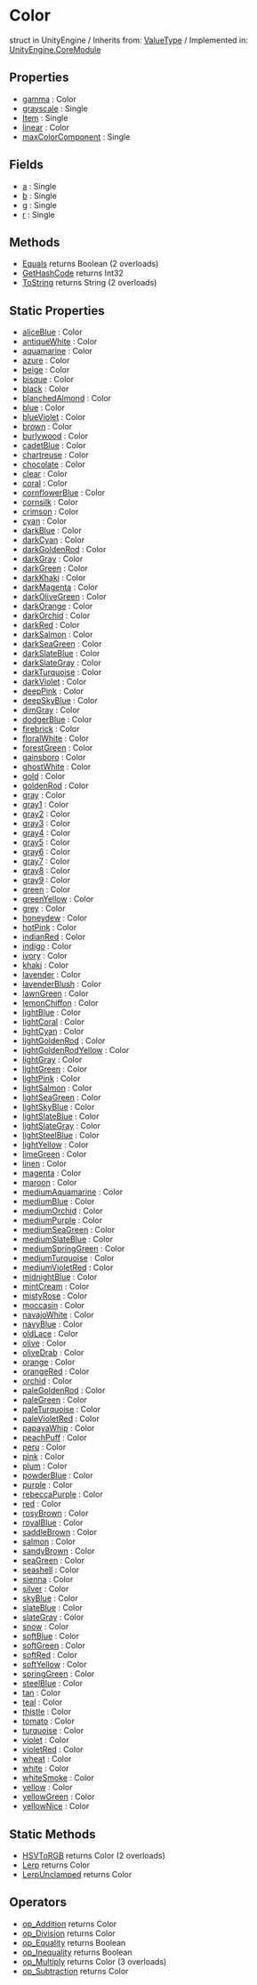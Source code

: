 # Color
struct in UnityEngine
 / Inherits from: <a href="https://docs.unity3d.com/6000.1/Documentation/ScriptReference/ValueType.html">ValueType</a> / Implemented in: <a href="https://docs.unity3d.com/6000.1/Documentation/ScriptReference/UnityEngine.CoreModule.html">UnityEngine.CoreModule</a>

## Properties
- <a href="https://docs.unity3d.com/6000.1/Documentation/ScriptReference/Color-gamma.html">gamma</a> : Color
- <a href="https://docs.unity3d.com/6000.1/Documentation/ScriptReference/Color-grayscale.html">grayscale</a> : Single
- <a href="https://docs.unity3d.com/6000.1/Documentation/ScriptReference/Color-Item.html">Item</a> : Single
- <a href="https://docs.unity3d.com/6000.1/Documentation/ScriptReference/Color-linear.html">linear</a> : Color
- <a href="https://docs.unity3d.com/6000.1/Documentation/ScriptReference/Color-maxColorComponent.html">maxColorComponent</a> : Single

## Fields
- <a href="https://docs.unity3d.com/6000.1/Documentation/ScriptReference/Color-a.html">a</a> : Single
- <a href="https://docs.unity3d.com/6000.1/Documentation/ScriptReference/Color-b.html">b</a> : Single
- <a href="https://docs.unity3d.com/6000.1/Documentation/ScriptReference/Color-g.html">g</a> : Single
- <a href="https://docs.unity3d.com/6000.1/Documentation/ScriptReference/Color-r.html">r</a> : Single

## Methods
- <a href="https://docs.unity3d.com/6000.1/Documentation/ScriptReference/Color.Equals.html">Equals</a> returns Boolean (2 overloads)
- <a href="https://docs.unity3d.com/6000.1/Documentation/ScriptReference/Color.GetHashCode.html">GetHashCode</a> returns Int32
- <a href="https://docs.unity3d.com/6000.1/Documentation/ScriptReference/Color.ToString.html">ToString</a> returns String (2 overloads)

## Static Properties
- <a href="https://docs.unity3d.com/6000.1/Documentation/ScriptReference/Color-aliceBlue.html">aliceBlue</a> : Color
- <a href="https://docs.unity3d.com/6000.1/Documentation/ScriptReference/Color-antiqueWhite.html">antiqueWhite</a> : Color
- <a href="https://docs.unity3d.com/6000.1/Documentation/ScriptReference/Color-aquamarine.html">aquamarine</a> : Color
- <a href="https://docs.unity3d.com/6000.1/Documentation/ScriptReference/Color-azure.html">azure</a> : Color
- <a href="https://docs.unity3d.com/6000.1/Documentation/ScriptReference/Color-beige.html">beige</a> : Color
- <a href="https://docs.unity3d.com/6000.1/Documentation/ScriptReference/Color-bisque.html">bisque</a> : Color
- <a href="https://docs.unity3d.com/6000.1/Documentation/ScriptReference/Color-black.html">black</a> : Color
- <a href="https://docs.unity3d.com/6000.1/Documentation/ScriptReference/Color-blanchedAlmond.html">blanchedAlmond</a> : Color
- <a href="https://docs.unity3d.com/6000.1/Documentation/ScriptReference/Color-blue.html">blue</a> : Color
- <a href="https://docs.unity3d.com/6000.1/Documentation/ScriptReference/Color-blueViolet.html">blueViolet</a> : Color
- <a href="https://docs.unity3d.com/6000.1/Documentation/ScriptReference/Color-brown.html">brown</a> : Color
- <a href="https://docs.unity3d.com/6000.1/Documentation/ScriptReference/Color-burlywood.html">burlywood</a> : Color
- <a href="https://docs.unity3d.com/6000.1/Documentation/ScriptReference/Color-cadetBlue.html">cadetBlue</a> : Color
- <a href="https://docs.unity3d.com/6000.1/Documentation/ScriptReference/Color-chartreuse.html">chartreuse</a> : Color
- <a href="https://docs.unity3d.com/6000.1/Documentation/ScriptReference/Color-chocolate.html">chocolate</a> : Color
- <a href="https://docs.unity3d.com/6000.1/Documentation/ScriptReference/Color-clear.html">clear</a> : Color
- <a href="https://docs.unity3d.com/6000.1/Documentation/ScriptReference/Color-coral.html">coral</a> : Color
- <a href="https://docs.unity3d.com/6000.1/Documentation/ScriptReference/Color-cornflowerBlue.html">cornflowerBlue</a> : Color
- <a href="https://docs.unity3d.com/6000.1/Documentation/ScriptReference/Color-cornsilk.html">cornsilk</a> : Color
- <a href="https://docs.unity3d.com/6000.1/Documentation/ScriptReference/Color-crimson.html">crimson</a> : Color
- <a href="https://docs.unity3d.com/6000.1/Documentation/ScriptReference/Color-cyan.html">cyan</a> : Color
- <a href="https://docs.unity3d.com/6000.1/Documentation/ScriptReference/Color-darkBlue.html">darkBlue</a> : Color
- <a href="https://docs.unity3d.com/6000.1/Documentation/ScriptReference/Color-darkCyan.html">darkCyan</a> : Color
- <a href="https://docs.unity3d.com/6000.1/Documentation/ScriptReference/Color-darkGoldenRod.html">darkGoldenRod</a> : Color
- <a href="https://docs.unity3d.com/6000.1/Documentation/ScriptReference/Color-darkGray.html">darkGray</a> : Color
- <a href="https://docs.unity3d.com/6000.1/Documentation/ScriptReference/Color-darkGreen.html">darkGreen</a> : Color
- <a href="https://docs.unity3d.com/6000.1/Documentation/ScriptReference/Color-darkKhaki.html">darkKhaki</a> : Color
- <a href="https://docs.unity3d.com/6000.1/Documentation/ScriptReference/Color-darkMagenta.html">darkMagenta</a> : Color
- <a href="https://docs.unity3d.com/6000.1/Documentation/ScriptReference/Color-darkOliveGreen.html">darkOliveGreen</a> : Color
- <a href="https://docs.unity3d.com/6000.1/Documentation/ScriptReference/Color-darkOrange.html">darkOrange</a> : Color
- <a href="https://docs.unity3d.com/6000.1/Documentation/ScriptReference/Color-darkOrchid.html">darkOrchid</a> : Color
- <a href="https://docs.unity3d.com/6000.1/Documentation/ScriptReference/Color-darkRed.html">darkRed</a> : Color
- <a href="https://docs.unity3d.com/6000.1/Documentation/ScriptReference/Color-darkSalmon.html">darkSalmon</a> : Color
- <a href="https://docs.unity3d.com/6000.1/Documentation/ScriptReference/Color-darkSeaGreen.html">darkSeaGreen</a> : Color
- <a href="https://docs.unity3d.com/6000.1/Documentation/ScriptReference/Color-darkSlateBlue.html">darkSlateBlue</a> : Color
- <a href="https://docs.unity3d.com/6000.1/Documentation/ScriptReference/Color-darkSlateGray.html">darkSlateGray</a> : Color
- <a href="https://docs.unity3d.com/6000.1/Documentation/ScriptReference/Color-darkTurquoise.html">darkTurquoise</a> : Color
- <a href="https://docs.unity3d.com/6000.1/Documentation/ScriptReference/Color-darkViolet.html">darkViolet</a> : Color
- <a href="https://docs.unity3d.com/6000.1/Documentation/ScriptReference/Color-deepPink.html">deepPink</a> : Color
- <a href="https://docs.unity3d.com/6000.1/Documentation/ScriptReference/Color-deepSkyBlue.html">deepSkyBlue</a> : Color
- <a href="https://docs.unity3d.com/6000.1/Documentation/ScriptReference/Color-dimGray.html">dimGray</a> : Color
- <a href="https://docs.unity3d.com/6000.1/Documentation/ScriptReference/Color-dodgerBlue.html">dodgerBlue</a> : Color
- <a href="https://docs.unity3d.com/6000.1/Documentation/ScriptReference/Color-firebrick.html">firebrick</a> : Color
- <a href="https://docs.unity3d.com/6000.1/Documentation/ScriptReference/Color-floralWhite.html">floralWhite</a> : Color
- <a href="https://docs.unity3d.com/6000.1/Documentation/ScriptReference/Color-forestGreen.html">forestGreen</a> : Color
- <a href="https://docs.unity3d.com/6000.1/Documentation/ScriptReference/Color-gainsboro.html">gainsboro</a> : Color
- <a href="https://docs.unity3d.com/6000.1/Documentation/ScriptReference/Color-ghostWhite.html">ghostWhite</a> : Color
- <a href="https://docs.unity3d.com/6000.1/Documentation/ScriptReference/Color-gold.html">gold</a> : Color
- <a href="https://docs.unity3d.com/6000.1/Documentation/ScriptReference/Color-goldenRod.html">goldenRod</a> : Color
- <a href="https://docs.unity3d.com/6000.1/Documentation/ScriptReference/Color-gray.html">gray</a> : Color
- <a href="https://docs.unity3d.com/6000.1/Documentation/ScriptReference/Color-gray1.html">gray1</a> : Color
- <a href="https://docs.unity3d.com/6000.1/Documentation/ScriptReference/Color-gray2.html">gray2</a> : Color
- <a href="https://docs.unity3d.com/6000.1/Documentation/ScriptReference/Color-gray3.html">gray3</a> : Color
- <a href="https://docs.unity3d.com/6000.1/Documentation/ScriptReference/Color-gray4.html">gray4</a> : Color
- <a href="https://docs.unity3d.com/6000.1/Documentation/ScriptReference/Color-gray5.html">gray5</a> : Color
- <a href="https://docs.unity3d.com/6000.1/Documentation/ScriptReference/Color-gray6.html">gray6</a> : Color
- <a href="https://docs.unity3d.com/6000.1/Documentation/ScriptReference/Color-gray7.html">gray7</a> : Color
- <a href="https://docs.unity3d.com/6000.1/Documentation/ScriptReference/Color-gray8.html">gray8</a> : Color
- <a href="https://docs.unity3d.com/6000.1/Documentation/ScriptReference/Color-gray9.html">gray9</a> : Color
- <a href="https://docs.unity3d.com/6000.1/Documentation/ScriptReference/Color-green.html">green</a> : Color
- <a href="https://docs.unity3d.com/6000.1/Documentation/ScriptReference/Color-greenYellow.html">greenYellow</a> : Color
- <a href="https://docs.unity3d.com/6000.1/Documentation/ScriptReference/Color-grey.html">grey</a> : Color
- <a href="https://docs.unity3d.com/6000.1/Documentation/ScriptReference/Color-honeydew.html">honeydew</a> : Color
- <a href="https://docs.unity3d.com/6000.1/Documentation/ScriptReference/Color-hotPink.html">hotPink</a> : Color
- <a href="https://docs.unity3d.com/6000.1/Documentation/ScriptReference/Color-indianRed.html">indianRed</a> : Color
- <a href="https://docs.unity3d.com/6000.1/Documentation/ScriptReference/Color-indigo.html">indigo</a> : Color
- <a href="https://docs.unity3d.com/6000.1/Documentation/ScriptReference/Color-ivory.html">ivory</a> : Color
- <a href="https://docs.unity3d.com/6000.1/Documentation/ScriptReference/Color-khaki.html">khaki</a> : Color
- <a href="https://docs.unity3d.com/6000.1/Documentation/ScriptReference/Color-lavender.html">lavender</a> : Color
- <a href="https://docs.unity3d.com/6000.1/Documentation/ScriptReference/Color-lavenderBlush.html">lavenderBlush</a> : Color
- <a href="https://docs.unity3d.com/6000.1/Documentation/ScriptReference/Color-lawnGreen.html">lawnGreen</a> : Color
- <a href="https://docs.unity3d.com/6000.1/Documentation/ScriptReference/Color-lemonChiffon.html">lemonChiffon</a> : Color
- <a href="https://docs.unity3d.com/6000.1/Documentation/ScriptReference/Color-lightBlue.html">lightBlue</a> : Color
- <a href="https://docs.unity3d.com/6000.1/Documentation/ScriptReference/Color-lightCoral.html">lightCoral</a> : Color
- <a href="https://docs.unity3d.com/6000.1/Documentation/ScriptReference/Color-lightCyan.html">lightCyan</a> : Color
- <a href="https://docs.unity3d.com/6000.1/Documentation/ScriptReference/Color-lightGoldenRod.html">lightGoldenRod</a> : Color
- <a href="https://docs.unity3d.com/6000.1/Documentation/ScriptReference/Color-lightGoldenRodYellow.html">lightGoldenRodYellow</a> : Color
- <a href="https://docs.unity3d.com/6000.1/Documentation/ScriptReference/Color-lightGray.html">lightGray</a> : Color
- <a href="https://docs.unity3d.com/6000.1/Documentation/ScriptReference/Color-lightGreen.html">lightGreen</a> : Color
- <a href="https://docs.unity3d.com/6000.1/Documentation/ScriptReference/Color-lightPink.html">lightPink</a> : Color
- <a href="https://docs.unity3d.com/6000.1/Documentation/ScriptReference/Color-lightSalmon.html">lightSalmon</a> : Color
- <a href="https://docs.unity3d.com/6000.1/Documentation/ScriptReference/Color-lightSeaGreen.html">lightSeaGreen</a> : Color
- <a href="https://docs.unity3d.com/6000.1/Documentation/ScriptReference/Color-lightSkyBlue.html">lightSkyBlue</a> : Color
- <a href="https://docs.unity3d.com/6000.1/Documentation/ScriptReference/Color-lightSlateBlue.html">lightSlateBlue</a> : Color
- <a href="https://docs.unity3d.com/6000.1/Documentation/ScriptReference/Color-lightSlateGray.html">lightSlateGray</a> : Color
- <a href="https://docs.unity3d.com/6000.1/Documentation/ScriptReference/Color-lightSteelBlue.html">lightSteelBlue</a> : Color
- <a href="https://docs.unity3d.com/6000.1/Documentation/ScriptReference/Color-lightYellow.html">lightYellow</a> : Color
- <a href="https://docs.unity3d.com/6000.1/Documentation/ScriptReference/Color-limeGreen.html">limeGreen</a> : Color
- <a href="https://docs.unity3d.com/6000.1/Documentation/ScriptReference/Color-linen.html">linen</a> : Color
- <a href="https://docs.unity3d.com/6000.1/Documentation/ScriptReference/Color-magenta.html">magenta</a> : Color
- <a href="https://docs.unity3d.com/6000.1/Documentation/ScriptReference/Color-maroon.html">maroon</a> : Color
- <a href="https://docs.unity3d.com/6000.1/Documentation/ScriptReference/Color-mediumAquamarine.html">mediumAquamarine</a> : Color
- <a href="https://docs.unity3d.com/6000.1/Documentation/ScriptReference/Color-mediumBlue.html">mediumBlue</a> : Color
- <a href="https://docs.unity3d.com/6000.1/Documentation/ScriptReference/Color-mediumOrchid.html">mediumOrchid</a> : Color
- <a href="https://docs.unity3d.com/6000.1/Documentation/ScriptReference/Color-mediumPurple.html">mediumPurple</a> : Color
- <a href="https://docs.unity3d.com/6000.1/Documentation/ScriptReference/Color-mediumSeaGreen.html">mediumSeaGreen</a> : Color
- <a href="https://docs.unity3d.com/6000.1/Documentation/ScriptReference/Color-mediumSlateBlue.html">mediumSlateBlue</a> : Color
- <a href="https://docs.unity3d.com/6000.1/Documentation/ScriptReference/Color-mediumSpringGreen.html">mediumSpringGreen</a> : Color
- <a href="https://docs.unity3d.com/6000.1/Documentation/ScriptReference/Color-mediumTurquoise.html">mediumTurquoise</a> : Color
- <a href="https://docs.unity3d.com/6000.1/Documentation/ScriptReference/Color-mediumVioletRed.html">mediumVioletRed</a> : Color
- <a href="https://docs.unity3d.com/6000.1/Documentation/ScriptReference/Color-midnightBlue.html">midnightBlue</a> : Color
- <a href="https://docs.unity3d.com/6000.1/Documentation/ScriptReference/Color-mintCream.html">mintCream</a> : Color
- <a href="https://docs.unity3d.com/6000.1/Documentation/ScriptReference/Color-mistyRose.html">mistyRose</a> : Color
- <a href="https://docs.unity3d.com/6000.1/Documentation/ScriptReference/Color-moccasin.html">moccasin</a> : Color
- <a href="https://docs.unity3d.com/6000.1/Documentation/ScriptReference/Color-navajoWhite.html">navajoWhite</a> : Color
- <a href="https://docs.unity3d.com/6000.1/Documentation/ScriptReference/Color-navyBlue.html">navyBlue</a> : Color
- <a href="https://docs.unity3d.com/6000.1/Documentation/ScriptReference/Color-oldLace.html">oldLace</a> : Color
- <a href="https://docs.unity3d.com/6000.1/Documentation/ScriptReference/Color-olive.html">olive</a> : Color
- <a href="https://docs.unity3d.com/6000.1/Documentation/ScriptReference/Color-oliveDrab.html">oliveDrab</a> : Color
- <a href="https://docs.unity3d.com/6000.1/Documentation/ScriptReference/Color-orange.html">orange</a> : Color
- <a href="https://docs.unity3d.com/6000.1/Documentation/ScriptReference/Color-orangeRed.html">orangeRed</a> : Color
- <a href="https://docs.unity3d.com/6000.1/Documentation/ScriptReference/Color-orchid.html">orchid</a> : Color
- <a href="https://docs.unity3d.com/6000.1/Documentation/ScriptReference/Color-paleGoldenRod.html">paleGoldenRod</a> : Color
- <a href="https://docs.unity3d.com/6000.1/Documentation/ScriptReference/Color-paleGreen.html">paleGreen</a> : Color
- <a href="https://docs.unity3d.com/6000.1/Documentation/ScriptReference/Color-paleTurquoise.html">paleTurquoise</a> : Color
- <a href="https://docs.unity3d.com/6000.1/Documentation/ScriptReference/Color-paleVioletRed.html">paleVioletRed</a> : Color
- <a href="https://docs.unity3d.com/6000.1/Documentation/ScriptReference/Color-papayaWhip.html">papayaWhip</a> : Color
- <a href="https://docs.unity3d.com/6000.1/Documentation/ScriptReference/Color-peachPuff.html">peachPuff</a> : Color
- <a href="https://docs.unity3d.com/6000.1/Documentation/ScriptReference/Color-peru.html">peru</a> : Color
- <a href="https://docs.unity3d.com/6000.1/Documentation/ScriptReference/Color-pink.html">pink</a> : Color
- <a href="https://docs.unity3d.com/6000.1/Documentation/ScriptReference/Color-plum.html">plum</a> : Color
- <a href="https://docs.unity3d.com/6000.1/Documentation/ScriptReference/Color-powderBlue.html">powderBlue</a> : Color
- <a href="https://docs.unity3d.com/6000.1/Documentation/ScriptReference/Color-purple.html">purple</a> : Color
- <a href="https://docs.unity3d.com/6000.1/Documentation/ScriptReference/Color-rebeccaPurple.html">rebeccaPurple</a> : Color
- <a href="https://docs.unity3d.com/6000.1/Documentation/ScriptReference/Color-red.html">red</a> : Color
- <a href="https://docs.unity3d.com/6000.1/Documentation/ScriptReference/Color-rosyBrown.html">rosyBrown</a> : Color
- <a href="https://docs.unity3d.com/6000.1/Documentation/ScriptReference/Color-royalBlue.html">royalBlue</a> : Color
- <a href="https://docs.unity3d.com/6000.1/Documentation/ScriptReference/Color-saddleBrown.html">saddleBrown</a> : Color
- <a href="https://docs.unity3d.com/6000.1/Documentation/ScriptReference/Color-salmon.html">salmon</a> : Color
- <a href="https://docs.unity3d.com/6000.1/Documentation/ScriptReference/Color-sandyBrown.html">sandyBrown</a> : Color
- <a href="https://docs.unity3d.com/6000.1/Documentation/ScriptReference/Color-seaGreen.html">seaGreen</a> : Color
- <a href="https://docs.unity3d.com/6000.1/Documentation/ScriptReference/Color-seashell.html">seashell</a> : Color
- <a href="https://docs.unity3d.com/6000.1/Documentation/ScriptReference/Color-sienna.html">sienna</a> : Color
- <a href="https://docs.unity3d.com/6000.1/Documentation/ScriptReference/Color-silver.html">silver</a> : Color
- <a href="https://docs.unity3d.com/6000.1/Documentation/ScriptReference/Color-skyBlue.html">skyBlue</a> : Color
- <a href="https://docs.unity3d.com/6000.1/Documentation/ScriptReference/Color-slateBlue.html">slateBlue</a> : Color
- <a href="https://docs.unity3d.com/6000.1/Documentation/ScriptReference/Color-slateGray.html">slateGray</a> : Color
- <a href="https://docs.unity3d.com/6000.1/Documentation/ScriptReference/Color-snow.html">snow</a> : Color
- <a href="https://docs.unity3d.com/6000.1/Documentation/ScriptReference/Color-softBlue.html">softBlue</a> : Color
- <a href="https://docs.unity3d.com/6000.1/Documentation/ScriptReference/Color-softGreen.html">softGreen</a> : Color
- <a href="https://docs.unity3d.com/6000.1/Documentation/ScriptReference/Color-softRed.html">softRed</a> : Color
- <a href="https://docs.unity3d.com/6000.1/Documentation/ScriptReference/Color-softYellow.html">softYellow</a> : Color
- <a href="https://docs.unity3d.com/6000.1/Documentation/ScriptReference/Color-springGreen.html">springGreen</a> : Color
- <a href="https://docs.unity3d.com/6000.1/Documentation/ScriptReference/Color-steelBlue.html">steelBlue</a> : Color
- <a href="https://docs.unity3d.com/6000.1/Documentation/ScriptReference/Color-tan.html">tan</a> : Color
- <a href="https://docs.unity3d.com/6000.1/Documentation/ScriptReference/Color-teal.html">teal</a> : Color
- <a href="https://docs.unity3d.com/6000.1/Documentation/ScriptReference/Color-thistle.html">thistle</a> : Color
- <a href="https://docs.unity3d.com/6000.1/Documentation/ScriptReference/Color-tomato.html">tomato</a> : Color
- <a href="https://docs.unity3d.com/6000.1/Documentation/ScriptReference/Color-turquoise.html">turquoise</a> : Color
- <a href="https://docs.unity3d.com/6000.1/Documentation/ScriptReference/Color-violet.html">violet</a> : Color
- <a href="https://docs.unity3d.com/6000.1/Documentation/ScriptReference/Color-violetRed.html">violetRed</a> : Color
- <a href="https://docs.unity3d.com/6000.1/Documentation/ScriptReference/Color-wheat.html">wheat</a> : Color
- <a href="https://docs.unity3d.com/6000.1/Documentation/ScriptReference/Color-white.html">white</a> : Color
- <a href="https://docs.unity3d.com/6000.1/Documentation/ScriptReference/Color-whiteSmoke.html">whiteSmoke</a> : Color
- <a href="https://docs.unity3d.com/6000.1/Documentation/ScriptReference/Color-yellow.html">yellow</a> : Color
- <a href="https://docs.unity3d.com/6000.1/Documentation/ScriptReference/Color-yellowGreen.html">yellowGreen</a> : Color
- <a href="https://docs.unity3d.com/6000.1/Documentation/ScriptReference/Color-yellowNice.html">yellowNice</a> : Color

## Static Methods
- <a href="https://docs.unity3d.com/6000.1/Documentation/ScriptReference/Color.HSVToRGB.html">HSVToRGB</a> returns Color (2 overloads)
- <a href="https://docs.unity3d.com/6000.1/Documentation/ScriptReference/Color.Lerp.html">Lerp</a> returns Color
- <a href="https://docs.unity3d.com/6000.1/Documentation/ScriptReference/Color.LerpUnclamped.html">LerpUnclamped</a> returns Color

## Operators
- <a href="https://docs.unity3d.com/6000.1/Documentation/ScriptReference/Color.op_Addition.html">op_Addition</a> returns Color
- <a href="https://docs.unity3d.com/6000.1/Documentation/ScriptReference/Color.op_Division.html">op_Division</a> returns Color
- <a href="https://docs.unity3d.com/6000.1/Documentation/ScriptReference/Color.op_Equality.html">op_Equality</a> returns Boolean
- <a href="https://docs.unity3d.com/6000.1/Documentation/ScriptReference/Color.op_Inequality.html">op_Inequality</a> returns Boolean
- <a href="https://docs.unity3d.com/6000.1/Documentation/ScriptReference/Color.op_Multiply.html">op_Multiply</a> returns Color (3 overloads)
- <a href="https://docs.unity3d.com/6000.1/Documentation/ScriptReference/Color.op_Subtraction.html">op_Subtraction</a> returns Color
